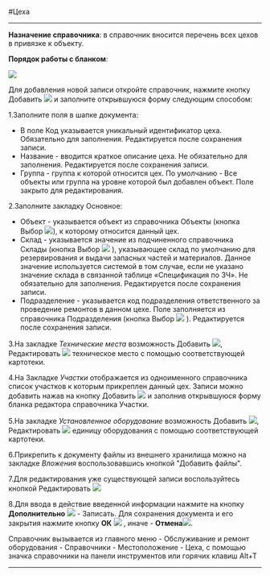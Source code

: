 ﻿#Цеха

----------
**Назначение справочника**: в справочник вносится перечень всех цехов в привязке к объекту.

**Порядок работы с бланком**:

![](topic:EquipmentRegistry.EquipmentRegistry.AddFiles.Screenshot_10824.jpg)

Для добавления новой записи откройте справочник, нажмите кнопку Добавить  ![](topic:EquipmentRegistry.EquipmentRegistry.AddFiles.Btn_Add.png)  и заполните открывшуюся форму следующим способом:

1.Заполните поля в шапке документа:

- В поле Код  указывается уникальный идентификатор цеха. Обязательно для заполнения.  Редактируется после сохранения записи.
- Название - вводится краткое описание цеха. Не обязательно для заполнения. Редактируется после сохранения записи.
- Группа - группа к которой относится цех. По умолчанию - Все объекты или группа на уровне которой был добавлен объект. Поле закрыто для редактирования.
  
2.Заполните закладку Основное:

 - Объект - указывается объект из  справочника Объекты (кнопка Выбор ![](topic:EquipmentRegistry.EquipmentRegistry.AddFiles.Btn_select.png)), к которому относится данный цех.
- Склад - указывается значение из подчиненного справочника Склады (кнопка Выбор ![](topic:EquipmentRegistry.EquipmentRegistry.AddFiles.Btn_select.png) ), указывающее склад по умолчанию для резервирования и выдачи запасных частей и материалов. Данное значение используется системой в том случае, если не указано значение склада в связанной таблице «Спецификация по ЗЧ». Не обязательно для заполнения. Редактируется после сохранения записи.
- Подразделение - указывается код подразделения ответственного за проведение ремонтов в данном цехе. Поле заполняется из  справочника Подразделения (кнопка Выбор ![](topic:EquipmentRegistry.EquipmentRegistry.AddFiles.Btn_select.png) ). Редактируется после сохранения записи.


3.На закладке *Технические места* возможность Добавить  ![](topic:EquipmentRegistry.EquipmentRegistry.AddFiles.Btn_Add.png), Редактировать  ![](topic:EquipmentRegistry.EquipmentRegistry.AddFiles.Btn_Edit.png) техническое место с помощью соответствующей картотеки.

4.На Закладке *Участки* отображается из одноименного справочника список участков к которым прикреплен данный цех. Записи можно добавить нажав на кнопку Добавить  ![](topic:EquipmentRegistry.EquipmentRegistry.AddFiles.Btn_Add.png) и заполнив открывшуюся форму бланка редактора справочника Участки.

5.На закладке *Установленное оборудование* возможность Добавить  ![](topic:EquipmentRegistry.EquipmentRegistry.AddFiles.Btn_Add.png), Редактировать  ![](topic:EquipmentRegistry.EquipmentRegistry.AddFiles.Btn_Edit.png) единицу оборудования с помощью соответствующей картотеки. 


6.Прикрепить к документу файлы из внешнего хранилища можно на закладке *Вложения* воспользовавшись кнопкой "Добавить файлы".

7.Для редактирования уже существующей записи воспользуйтесь кнопкой Редактировать ![](topic:EquipmentRegistry.EquipmentRegistry.AddFiles.Btn_Edit.png) 

8.Для ввода в действие введенной информации нажмите на кнопку **Дополнительно** ![](topic:Com.AddFiles.Buttons.Btn_OK.png) - Записать.
Для сохранения документа и его закрытия нажмите кнопку **ОК**
![](topic:Com.AddFiles.Buttons.Btn_Post.png) , иначе  -  **Отмена**![](topic:Com.AddFiles.Buttons.BtnCloseCancel.png).



Справочник вызывается из главного меню - Обслуживание и ремонт оборудования - Справочники - Местоположение - Цеха, с помощью значка справочники на панели инструментов или горячих клавиш  Alt+T 


----------